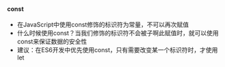 #### const
* 在JavaScript中使用const修饰的标识符为常量，不可以再次赋值
* 什么时候使用const？当我们修饰的标识符不会被子啊此赋值时，就可以使用const来保证数据的安全性
* 建议：在ES6开发中优先使用const，只有需要改变某一个标识符时，才使用let
